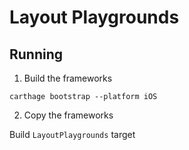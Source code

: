 # Layout Playgrounds

## Running

1) Build the frameworks
```
carthage bootstrap --platform iOS
```

2) Copy the frameworks

Build `LayoutPlaygrounds` target
